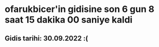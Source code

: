 # ofarukbicer'in gidisine son 6 gun 8 saat 15 dakika 00 saniye kaldi

## Gidis tarihi: 30.09.2022 :(
